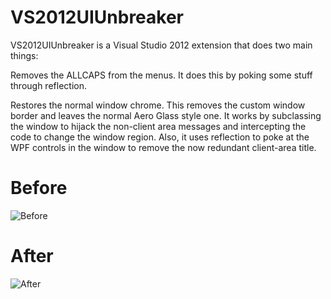 VS2012UIUnbreaker
===================
VS2012UIUnbreaker is a Visual Studio 2012 extension that does two main things:

Removes the ALLCAPS from the menus. It does this by poking some stuff through reflection.

Restores the normal window chrome. This removes the custom window border and leaves the normal Aero Glass style one. It works by subclassing the window to hijack the non-client area messages and intercepting the code to change the window region. Also, it uses reflection to poke at the WPF controls in the window to remove the now redundant client-area title.

Before
=======
![Before](https://raw.github.com/lmagder/VS2012UIUnbreaker/master/before.png "Before")

After
=======
![After](https://raw.github.com/lmagder/VS2012UIUnbreaker/master/after.png "After")
